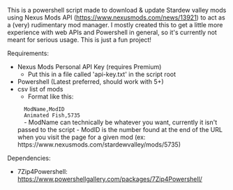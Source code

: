 This is a powershell script made to download & update Stardew valley mods using Nexus Mods API (https://www.nexusmods.com/news/13921) to act as a (very) rudimentary mod manager.  I mostly created this to get a little more experience with web APIs and Powershell in general, so it's currently not meant for serious usage.  This is just a fun project!


Requirements:

- Nexus Mods Personal API Key (requires Premium)
    - Put this in a file called 'api-key.txt' in the script root
- Powershell (Latest preferred, should work with 5+)
- csv list of mods
    - Format like this: 
    <code>
    ModName,ModID
    Animated Fish,5735
    </code>
        - ModName can technically be whatever you want, currently it isn't passed to the script
        - ModID is the number found at the end of the URL when you visit the page for a given mod (ex: https://www.nexusmods.com/stardewvalley/mods/5735)

Dependencies:

- 7Zip4Powershell: https://www.powershellgallery.com/packages/7Zip4Powershell/